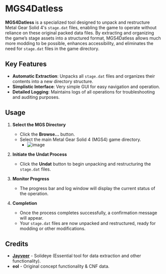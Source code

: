 # MGS4Datless

**MGS4Datless** is a specialized tool designed to unpack and restructure Metal Gear Solid 4's `stage.dat` files, enabling the game to operate without reliance on these original packed data files. By extracting and organizing the game’s stage assets into a structured format, MGS4Datless allows much more modding to be possible, enhances accessibility, and eliminates the need for `stage.dat` files in the game directory.

## Key Features

- **Automatic Extraction**: Unpacks all `stage.dat` files and organizes their contents into a new directory structure.
- **Simplistic Interface**: Very simple GUI for easy navigation and operation.
- **Detailed Logging**: Maintains logs of all operations for troubleshooting and auditing purposes.

## Usage

1. **Select the MGS Directory**

   - Click the **Browse...** button.
   - Select the main Metal Gear Solid 4 (MGS4) game directory.
      -    ![image](https://github.com/user-attachments/assets/bb449dd8-95b2-4c46-acce-f990f14e05f2)



2. **Initiate the Undat Process**

   - Click the **Undat** button to begin unpacking and restructuring the `stage.dat` files.

3. **Monitor Progress**

   - The progress bar and log window will display the current status of the operation.

4. **Completion**

   - Once the process completes successfully, a confirmation message will appear.
   - Your `stage.dat` files are now unpacked and restructured, ready for modding or other modifications.

## Credits

- **[Jayveer](https://github.com/Jayveer)** - Solideye (Essential tool for data extraction and other functionality).
- **eol** - Original concept functionality & CNF data.
